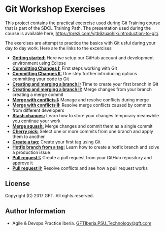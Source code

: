 # Git Workshop Exercises

This project contains the practical excercise used during Git Training course that is part of the SDCL Training Path. The presentation used during the course is available here, https://prezi.com/vjtb6zuxohjk/introduction-to-git/.

The exercises are attempt to practice the basics with Git usful during your day to day work. Here are the links to the excercises
* [__Getting started:__](00-getting-started/README.md) Here we setup our GitHub account and development environment using Eclipse
* [__Committing Changes I:__](01-committing-changes-i/README.md) First steps working with Git
* [__Committing Changes II:__](02-committing-changes-ii/README.md) One step further introducing options committing your code to Git
* [__Creating and merging a branch I:__](03-creating-and-merging-a-branch-i/README.md) Time to create your first branch in Git
* [__Creating and merging a branch II:__](04-creating-and-merging-a-branch-ii/README.md) Merge changes from your branch creating a merge commit
* [__Merge with conflicts I:__](05-merge-with-conflicts-i/README.md) Manage and resolve conflicts during merge
* [__Merge with conflicts II:__](06-merge-with-conflicts-ii/README.md) Resolve merge conflicts caused by commits from different developers
* [__Stash changes:__](07-stash-changes/README.md) Learn how to store your changes temporary meanwhile you continue your work
* [__Merge squash:__](08-merge-squash/README.md) Merge changes and commit them as a single commit
* [__Cherry pick:__](09-cherry-pick/README.md) Select one or more commits from one branch and apply them to another
* [__Create a tag:__](10-create-a-tag/README.md) Create your first tag using Git
* [__Hotfix branch from a tag:__](11-hotfix-branch-from-a-tag/README.md) Learn how to create a hotfix branch and solve a production issue
* [__Pull request I:__](12-pull-request-i/README.md) Create a pull request from your GitHub repository and approve it
* [__Pull request II:__](13-pull-request-ii/README.md) Resolve conflicts and see how a pull request works

## License
Copyright (C) 2017 GFT. All rights reserved.

## Author Information
* Agile & Devops Practice Iberia. GFTIberia.PSU_Technology@gft.com
